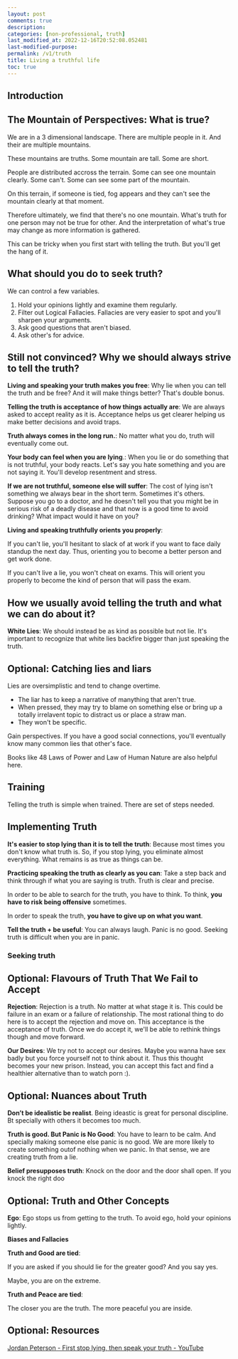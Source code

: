 ```yaml
---
layout: post
comments: true
description: 
categories: [non-professional, truth]
last_modified_at: 2022-12-16T20:52:08.052481
last-modified-purpose:
permalink: /v1/truth
title: Living a truthful life
toc: true
---
```


## Introduction

## **The Mountain of Perspectives**: What is true?

We are in a 3 dimensional landscape. There are multiple people in it. And their are multiple mountains.

These mountains are truths. Some mountain are tall. Some are short.

People are distributed accross the terrain. Some can see one mountain clearly. Some can't. Some can see some part of the mountain.

On this terrain, if someone is tied, fog appears and they can't see the mountain clearly at that moment.

Therefore ultimately, we find that there's no one mountain. What's truth for one person may not be true for other. And the interpretation of what's true may change as more information is gathered.

This can be tricky when you first start with telling the truth. But you'll get the hang of it.

## What should you do to seek truth?

We can control a few variables.

1. Hold your opinions lightly and examine them regularly.
2. Filter out Logical Fallacies. Fallacies are very easier to spot and you'll sharpen your arguments.
3. Ask good questions that aren't biased.
4. Ask other's for advice.

## Still not convinced? Why we should always strive to tell the truth?

**Living and speaking your truth makes you free**: Why lie when you can tell the truth and be free? And it will make things better? That's double bonus.

**Telling the truth is acceptance of how things actually are**: We are always asked to accept reality as it is. Acceptance helps us get clearer helping us make better decisions and avoid traps.

**Truth always comes in the long run.**: No matter what you do, truth will eventually come out.

**Your body can feel when you are lying**.: When you lie or do something that is not truthful, your body reacts. Let's say you hate something and you are not saying it. You'll develop resentment and stress.

**If we are not truthful, someone else will suffer**: The cost of lying isn't something we always bear in the short term. Sometimes it's others. Suppose you go to a doctor, and he doesn't tell you that you might be in serious risk of a deadly disease and that now is a good time to avoid drinking? What impact would it have on you?

**Living and speaking truthfully orients you properly**:

If you can't lie, you'll hesitant to slack of at work if you want to face daily standup the next day. Thus, orienting you to become a better person and get work done.

If you can't live a lie, you won't cheat on exams. This will orient you properly to become the kind of person that will pass the exam.

## How we usually avoid telling the truth and what we can do about it?

**White Lies**: We should instead be as kind as possible but not lie. It's important to recognize that white lies backfire bigger than just speaking the truth.

## **Optional**: Catching lies and liars

Lies are oversimplistic and tend to change overtime.

- The liar has to keep a narrative of manything that aren't true.
- When pressed, they may try to blame on something else or bring up a totally irrelavent topic to distract us or place a straw man.
- They won't be specific.

Gain perspectives. If you have a good social connections, you'll eventually know many common lies that other's face.

Books like 48 Laws of Power and Law of Human Nature are also helpful here.

## Training

Telling the truth is simple when trained. There are set of steps needed.

## Implementing Truth

**It's easier to stop lying than it is to tell the truth**: Because most times you don't know what truth is. So, if you stop lying, you eliminate almost everything. What remains is as true as things can be.

**Practicing speaking the truth as clearly as you can**: Take a step back and think through if what you are saying is truth. Truth is clear and precise.

In order to be able to search for the truth, you have to think. To think, **you have to risk being offensive** sometimes.

In order to speak the truth, **you have to give up on what you want**.

**Tell the truth + be useful**: You can always laugh. Panic is no good. Seeking truth is difficult when you are in panic.

### Seeking truth

## Optional: Flavours of Truth That We Fail to Accept

**Rejection**: Rejection is a truth. No matter at what stage it is. This could be failure in an exam or a failure of relationship. The most rational thing to do here is to accept the rejection and move on. This acceptance is the acceptance of truth. Once we do accept it, we'll be able to rethink things though and move forward.

**Our Desires**: We try not to accept our desires. Maybe you wanna have sex badly but you force yourself not to think about it. Thus this thought becomes your new prison. Instead, you can accept this fact and find a healthier alternative than to watch porn :).

## Optional: Nuances about Truth

**Don’t be idealistic be realist**. Being ideastic is great for personal discipline. Bt specially with others it becomes too much.

**Truth is good. But Panic is No Good**: You have to learn to be calm. And specially making someone else panic is no good. We are more likely to create something outof nothing when we panic. In that sense, we are creating truth from a lie.

**Belief presupposes truth**: Knock on the door and the door shall open. If you knock the right doo

## Optional: Truth and Other Concepts

**Ego**: Ego stops us from getting to the truth. To avoid ego, hold your opinions lightly.

**Biases and Fallacies**

**Truth and Good are tied**:

If you are asked if you should lie for the greater good? And you say yes.

Maybe, you are on the extreme.

**Truth and Peace are tied**:

The closer you are the truth. The more peaceful you are inside.

## Optional: Resources

[Jordan Peterson - First stop lying, then speak your truth - YouTube](https://www.youtube.com/watch?v=EfEK-Pmi7v0)